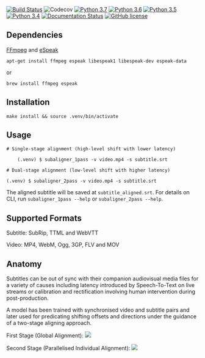 [![Build Status](https://travis-ci.com/baxtree/subaligner.svg?branch=master)](https://travis-ci.com/baxtree/subaligner) ![Codecov](https://img.shields.io/codecov/c/github/baxtree/subaligner)
[![Python 3.7](https://img.shields.io/badge/python-3.7-blue.svg)](https://www.python.org/downloads/release/python-370/) [![Python 3.6](https://img.shields.io/badge/python-3.6-blue.svg)](https://www.python.org/downloads/release/python-360/) [![Python 3.5](https://img.shields.io/badge/python-3.5-blue.svg)](https://www.python.org/downloads/release/python-350/) [![Python 3.4](https://img.shields.io/badge/python-3.4-blue.svg)](https://www.python.org/downloads/release/python-340/) 
[![Documentation Status](https://readthedocs.org/projects/subaligner/badge/?version=latest)](https://subaligner.readthedocs.io/en/latest/?badge=latest)
[![GitHub license](https://img.shields.io/github/license/baxtree/subaligner)](https://github.com/baxtree/subaligner/blob/master/LICENSE)

## Dependencies
[FFmpeg](https://www.ffmpeg.org/) and [eSpeak](http://espeak.sourceforge.net/index.html)
```
apt-get install ffmpeg espeak libespeak1 libespeak-dev espeak-data
```
or
```
brew install ffmpeg espeak
```

## Installation
```
make install && source .venv/bin/activate
```

## Usage
```
# Single-stage alignment (high-level shift with lower latency)

    (.venv) $ subaligner_1pass -v video.mp4 -s subtitle.srt
```

```
# Dual-stage alignment (low-level shift with higher latency)

(.venv) $ subaligner_2pass -v video.mp4 -s subtitle.srt
```

The aligned subtitle will be saved at `subtitle_aligned.srt`. For details on CLI, run `subaligner_1pass --help` or `subaligner_2pass --help`.

## Supported Formats
Subtitle: SubRip, TTML and WebVTT

Video: MP4, WebM, Ogg, 3GP, FLV and MOV 

## Anatomy
Subtitles can be out of sync with their companion audiovisual media files for a variety of causes including latency introduced by Speech-To-Text on live streams or calibration and rectification involving human intervention during post-production.

A model has been trained with synchronised video and subtitle pairs and later used for predicating shifting offsets and directions under the guidance of a two-stage aligning approach. 

First Stage (Global Alignment):
![](figures/1st_stage.png)

Second Stage (Parallelised Individual Alignment):
![](figures/2nd_stage.png)